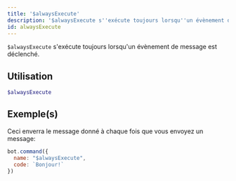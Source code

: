 ```yaml
---
title: '$alwaysExecute'
description: '$alwaysExecute s''exécute toujours lorsqu''un évènement de message est déclenché'
id: alwaysExecute
---
```


`$alwaysExecute` s'exécute toujours lorsqu'un évènement de message est déclenché.

## Utilisation

```php
$alwaysExecute
```

## Exemple(s)

Ceci enverra le message donné à chaque fois que vous envoyez un message:

```javascript
bot.command({
  name: "$alwaysExecute",
  code: `Bonjour!`
})
```